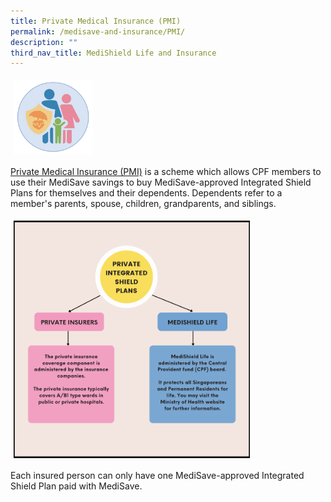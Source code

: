 ```yaml
---
title: Private Medical Insurance (PMI)
permalink: /medisave-and-insurance/PMI/
description: ""
third_nav_title: MediShield Life and Insurance
---
```


<img src="images/pmi1.png" style="vertical-align: middle; max-width: 25%; margin: 5px;">

[Private Medical Insurance (PMI)](https://www.cpf.gov.sg/member/faq/healthcare-financing/supplements/what-is-a-private-integrated-shield-plan-ip) is a scheme which allows CPF members to use their MediSave savings to buy MediSave-approved Integrated Shield Plans for themselves and their dependents. Dependents refer to a member's parents, spouse, children, grandparents, and siblings.

<img src="images/pmi2.png" style="vertical-align: middle; max-width: 75%; margin: 5px;">

Each insured person can only have one MediSave-approved Integrated Shield Plan paid with MediSave.